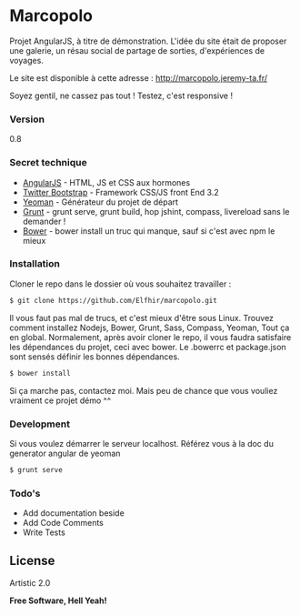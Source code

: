 # Marcopolo

Projet AngularJS, à titre de démonstration.
L'idée du site était de proposer une galerie, un résau social de partage de sorties, d'expériences de voyages.

Le site est disponible à cette adresse :
http://marcopolo.jeremy-ta.fr/

Soyez gentil, ne cassez pas tout !
Testez, c'est responsive !

### Version
0.8

### Secret technique

* [AngularJS] - HTML, JS et CSS aux hormones
* [Twitter Bootstrap] - Framework CSS/JS front End 3.2
* [Yeoman] - Générateur du projet de départ
* [Grunt] - grunt serve, grunt build, hop jshint, compass, livereload sans le demander !
* [Bower] - bower install un truc qui manque, sauf si c'est avec npm le mieux


### Installation

Cloner le repo dans le dossier où vous souhaitez travailler :

```sh
$ git clone https://github.com/Elfhir/marcopolo.git
```
Il vous faut pas mal de trucs, et c'est mieux d'être sous Linux.
Trouvez comment installez Nodejs, Bower, Grunt, Sass, Compass, Yeoman, Tout ça en global.
Normalement, après avoir cloner le repo, il vous faudra satisfaire les dépendances du projet, ceci avec bower. Le .bowerrc et package.json sont sensés définir les bonnes dépendances.
```sh
$ bower install
```

Si ça marche pas, contactez moi.
Mais peu de chance que vous vouliez vraiment ce projet démo ^^



### Development

Si vous voulez démarrer le serveur localhost.
Référez vous à la doc du generator angular de yeoman
```sh
$ grunt serve
```

### Todo's

- Add documentation beside
- Add Code Comments
- Write Tests

License
----

Artistic 2.0


**Free Software, Hell Yeah!**

[Yeoman]:http://yeoman.io
[Grunt]:http://gruntjs.com
[Bower]:http://bower.io
[node.js]:http://nodejs.org
[Twitter Bootstrap]:http://twitter.github.com/bootstrap/
[AngularJS]:http://angularjs.org
